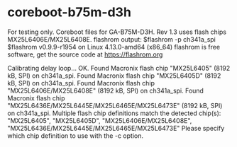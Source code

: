 # coreboot-b75m-d3h
For testing only. Coreboot files for GA-B75M-D3H.
Rev 1.3 uses flash chips MX25L6406E/MX25L6408E.
flashrom output:
$flashrom -p ch341a_spi
$flashrom v0.9.9-r1954 on Linux 4.13.0-amd64 (x86_64)
flashrom is free software, get the source code at https://flashrom.org

Calibrating delay loop... OK.
Found Macronix flash chip "MX25L6405" (8192 kB, SPI) on ch341a_spi.
Found Macronix flash chip "MX25L6405D" (8192 kB, SPI) on ch341a_spi.
Found Macronix flash chip "MX25L6406E/MX25L6408E" (8192 kB, SPI) on ch341a_spi.
Found Macronix flash chip "MX25L6436E/MX25L6445E/MX25L6465E/MX25L6473E" (8192 kB, SPI) on ch341a_spi.
Multiple flash chip definitions match the detected chip(s): "MX25L6405", "MX25L6405D", "MX25L6406E/MX25L6408E", "MX25L6436E/MX25L6445E/MX25L6465E/MX25L6473E"
Please specify which chip definition to use with the -c <chipname> option.
